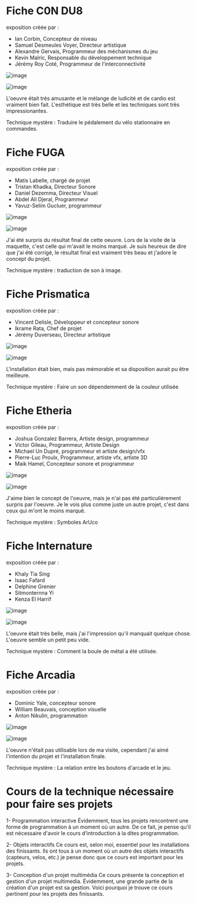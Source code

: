 [Du second meilleur à celui que j'ai le moins apprécié, excepté Arcadia qui est dernier puisque je n'ai pas pu l'expérimenté.]: #
# Fiche C0N DU8
exposition créée par : 
- Ian Corbin, Concepteur de niveau
- Samuel Desmeules Voyer, Directeur artistique
- Alexandre Gervais, Programmeur des méchanismes du jeu
- Kevin Malric, Responsable du développement technique
- Jérémy Roy Coté, Programmeur de l'interconnectivité

![image](./medias/images/resonance_condu8_devant)

![image](./medias/images/resonance_condu8_schema)

L'oeuvre était très amusante et le mélange de ludicité et de cardio est vraiment bien fait. L'esthétique est très belle et les techniques sont très impressionantes.

Technique mystère : Traduire le pédalement du vélo stationnaire en commandes.

# Fiche FUGA
exposition créée par : 
- Matis Labelle, chargé de projet
- Tristan Khadka, Directeur Sonore
- Daniel Dezemma, Directeur Visuel
- Abdel Ali Djeral, Programmeur
- Yavuz-Selim Gucluer, programmeur

![image](./medias/images/resonance_fuga_devant)

![image](./medias/images/resonance_fuga_schema)

J'ai été surpris du résultat final de cette oeuvre. Lors de la visite de la maquette, c'est celle qui m'avait le moins marqué. Je suis heureux de dire que j'ai été corrigé, le résultat final est vraiment très beau et j'adore le concept du projet.

Technique mystère : traduction de son à image.

# Fiche Prismatica
exposition créée par : 
- Vincent Delisle, Développeur et concepteur sonore
- Ikrame Rata, Chef de projet
- Jérémy Duverseau, Directeur artistique

![image](./medias/images/resonance_prismatica_devant)

![image](./medias/images/resonance_prismatica_schema)

L'installation était bien, mais pas mémorable et sa disposition aurait pu être meilleure.

Technique mystère : Faire un son dépendemment de la couleur utilisée

# Fiche Etheria
exposition créée par : 
- Joshua Gonzalez Barrera, Artiste design, programmeur
- Victor Gileau, Programmeur, Artiste Design
- Michael Un Dupré, programmeur et artiste design/vfx
- Pierre-Luc Proulx, Programmeur, artiste vfx, artiste 3D
- Maik Hamel, Concepteur sonore et programmeur

![image](./medias/images/resonance_etheria_devant)

![image](./medias/images/resonance_etheria_schema)

J'aime bien le concept de l'oeuvre, mais je n'ai pas été particulièrement surpris par l'oeuvre. Je le vois plus comme juste un autre projet, c'est dans ceux qui m'ont le moins marqué.

Technique mystère : Symboles ArUco

# Fiche Internature
exposition créée par : 
- Khaly Tia Sing
- Isaac Fafard
- Delphine Grenier
- Sitmonternna Yi
- Kenza El Harrif

![image](./medias/images/resonance_internature_devant)

![image](./medias/images/resonance_internature_schema)

L'oeuvre était très belle, mais j'ai l'impression qu'il manquait quelque chose. L'oeuvre semble un petit peu vide.

Technique mystère : Comment la boule de métal a été utilisée.

# Fiche Arcadia
exposition créée par : 
- Dominic Yale, concepteur sonore
- William Beauvais, conception visuelle
- Anton Nikulin, programmation

![image](./medias/images/resonance_arcadia_devant)

![image](./medias/images/resonance_arcadia_schema)

L'oeuvre n'était pas utilisable lors de ma visite, cependant j'ai aimé l'intention du projet et l'installation finale.

Technique mystère : La relation entre les boutons d'arcade et le jeu.

# Cours de la technique nécessaire pour faire ses projets
1- Programmation interactive
Évidemment, tous les projets rencontrent une forme de programmation à un moment où un autre. De ce fait, je pense qu'il est nécessaire d'avoir le cours d'introduction à la dites programmation.

2- Objets interactifs
Ce cours est, selon moi, essentiel pour les installations des finissants. Ils ont tous à un moment où un autre des objets interactifs (capteurs, velos, etc.) je pense donc que ce cours est important pour les projets.

3- Conception d'un projet multimédia
Ce cours présente la conception et gestion d'un projet multimedia. Évidemment, une grande partie de la création d'un projet est sa gestion. Voici pourquoi je trouve ce cours pertinent pour les projets des finissants.
